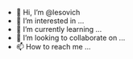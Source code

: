 - 👋 Hi, I’m @lesovich
- 👀 I’m interested in ...
- 🌱 I’m currently learning ...
- 💞️ I’m looking to collaborate on ...
- 📫 How to reach me ...

<!---
lesovich/lesovich is a ✨ special ✨ repository because its `README.md` (this file) appears on your GitHub profile.
You can click the Preview link to take a look at your changes.
--->
